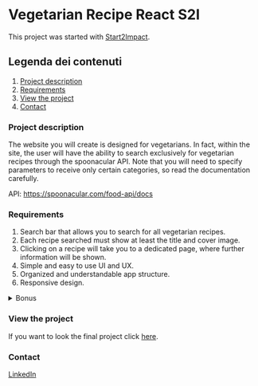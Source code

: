 # Vegetarian Recipe React S2I

This project was started with [Start2Impact](https://www.start2impact.it/).

## Legenda dei contenuti
1. [Project description](#description)
2. [Requirements](#req)
3. [View the project](#project)
4. [Contact](#contact)


### Project description
<a name="description"></a>

The website you will create is designed for vegetarians. In fact, within the site, the user will have the ability to search exclusively for vegetarian recipes through the spoonacular API. Note that you will need to specify parameters to receive only certain categories, so read the documentation carefully.

API: https://spoonacular.com/food-api/docs


### Requirements
<a name="req"></a>
1) Search bar that allows you to search for all vegetarian recipes.
2) Each recipe searched must show at least the title and cover image.
3) Clicking on a recipe will take you to a dedicated page, where further information will be shown.
4) Simple and easy to use UI and UX.
5) Organized and understandable app structure.
6) Responsive design.

<details>
<summary>Bonus</summary>
Use these technologies:<br>
1) React Router<br>
2) Axios<br>
3) React Hooks<br>
4) Redux or Context API
</details>

### View the project
<a name="project"></a>

If you want to look the final project click [here](https://vegetarian-recipes-s2i.web.app/).


### Contact
<a name="contact"></a>

[LinkedIn](https://www.linkedin.com/in/camilla-tofani-3b284a103/)

